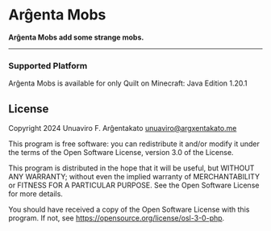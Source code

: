 # Arĝenta Mobs

**Arĝenta Mobs add some strange mobs.**

---

### Supported Platform

Arĝenta Mobs is available for only Quilt on Minecraft: Java Edition 1.20.1

## License

Copyright 2024 Unuaviro F. Arĝentakato <unuaviro@argxentakato.me>

This program is free software: you can redistribute it and/or modify it under
the terms of the Open Software License, version 3.0 of the License.

This program is distributed in the hope that it will be useful, but WITHOUT ANY
WARRANTY; without even the implied warranty of MERCHANTABILITY or FITNESS FOR A
PARTICULAR PURPOSE. See the Open Software License for more details.

You should have received a copy of the Open Software License with this program.
If not, see <https://opensource.org/license/osl-3-0-php>.
